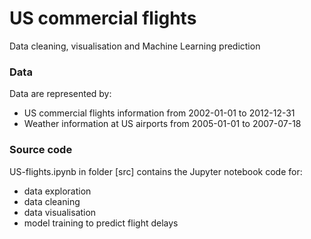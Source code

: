 # US commercial flights
Data cleaning, visualisation and Machine Learning prediction

### Data
Data are represented by:   
* US commercial flights information from 2002-01-01 to 2012-12-31
* Weather information at US airports from 2005-01-01 to 2007-07-18

### Source code
US-flights.ipynb in folder [src] contains the Jupyter notebook code for:   
* data exploration
* data cleaning
* data visualisation
* model training to predict flight delays
